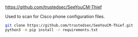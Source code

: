 
https://github.com/trustedsec/SeeYouCM-Thief

Used to scan for Cisco phone configuration files.
```bash
git clone https://github.com/trustedsec/SeeYouCM-Thief.git
python3 -m pip install -r requirements.txt
```